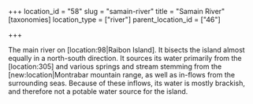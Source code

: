 +++
location_id = "58"
slug = "samain-river"
title = "Samain River"
[taxonomies]
location_type = ["river"]
parent_location_id = ["46"]

+++

The main river on \[location:98|Raibon Island\]. It bisects the island almost equally in a north-south direction. It sources its water primarily from the \[location:305\] and various springs and stream stemming from the \[new:location|Montrabar mountain range, as well as in-flows from the surrounding seas. Because of these inflows, its water is mostly brackish, and therefore not a potable water source for the island.
